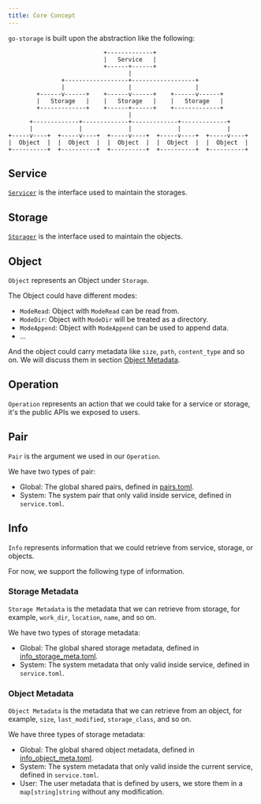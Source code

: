 ```yaml
---
title: Core Concept
---
```


`go-storage` is built upon the abstraction like the following:

```plain
                           +-------------+
                           |   Service   |
                           +------+------+
                                  |
               +------------------+------------------+
               |                  |                  |
        +------v------+    +------v------+    +------v------+
        |   Storage   |    |   Storage   |    |   Storage   |
        +-------------+    +------+------+    +-------------+
                                  |
      +-------------+-------------+-------------+-------------+
      |             |             |             |             |
+-----v----+  +-----v----+  +-----v----+  +-----v----+  +-----v----+
|  Object  |  |  Object  |  |  Object  |  |  Object  |  |  Object  |
+----------+  +----------+  +----------+  +----------+  +----------+
```

## Service

[`Servicer`](../operations/servicer/index.md) is the interface used to maintain the storages.

## Storage

[`Storager`](../operations/storager/index.md) is the interface used to maintain the objects.

## Object

`Object` represents an Object under `Storage`.

The Object could have different modes:

- `ModeRead`: Object with `ModeRead` can be read from.
- `ModeDir`: Object with `ModeDir` will be treated as a directory.
- `ModeAppend`: Object with `ModeAppend` can be used to append data.
- ...

And the object could carry metadata like `size`, `path`, `content_type` and so on. We will discuss them in section [Object Metadata](#object-metadata).

## Operation

`Operation` represents an action that we could take for a service or storage, it's the public APIs we exposed to users.

## Pair

`Pair` is the argument we used in our `Operation`.

We have two types of pair:

- Global: The global shared pairs, defined in [pairs.toml](https://github.com/beyondstorage/specs/blob/master/definitions/pairs.toml).
- System:  The system pair that only valid inside service, defined in `service.toml`.

## Info

`Info` represents information that we could retrieve from service, storage, or objects.

For now, we support the following type of information.

### Storage Metadata

`Storage Metadata` is the metadata that we can retrieve from storage, for example, `work_dir`, `location`, `name`, and so on.

We have two types of storage metadata:

- Global: The global shared storage metadata, defined in [info_storage_meta.toml](https://github.com/beyondstorage/specs/blob/master/definitions/info_storage_meta.toml).
- System: The system metadata that only valid inside service, defined in `service.toml`.

### Object Metadata

`Object Metadata` is the metadata that we can retrieve from an object, for example, `size`, `last_modified`, `storage_class`, and so on.

We have three types of storage metadata:

- Global: The global shared object metadata, defined in [info_object_meta.toml](https://github.com/beyondstorage/specs/blob/master/definitions/info_object_meta.toml).
- System: The system metadata that only valid inside the current service, defined in `service.toml`.
- User: The user metadata that is defined by users, we store them in a `map[string]string` without any modification.
